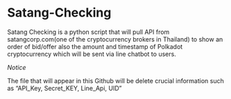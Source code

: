 # Satang-Checking

Satang Checking is a python script that will pull API from satangcorp.com(one of the cryptocurrency brokers in Thailand) 
to show an order of bid/offer also the amount and timestamp of Polkadot cryptocurrency which will be sent via line chatbot to users.

*Notice*

The file that will appear in this Github will be delete crucial information such as “API_Key, Secret_KEY, Line_Api, UID”
